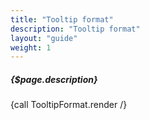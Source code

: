 ```yaml
---
title: "Tooltip format"
description: "Tooltip format"
layout: "guide"
weight: 1
---
```


##### {$page.description}

<article id="1">
	{call TooltipFormat.render /}
</article>




